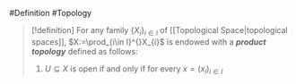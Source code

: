 #Definition #Topology 

> [!definition]
> For any family $\{ X_{i} \}_{i\in I}$ of [[Topological Space|topological spaces]], $X:=\prod_{i\in I}^{}X_{i}$ is endowed with a ***product topology*** defined as follows: 
> 1. $U\subseteq X$ is open if and only if for every $x=(x_{i})_{i\in I}$
